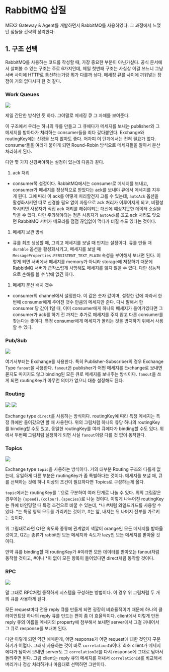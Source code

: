 # RabbitMQ 삽질

MEX2 Gateway & Agent를 개발하면서 RabbitMQ를 사용하였다. 그 과정에서 느꼈던 점들을 간략히 정리한다.

## 1. 구조 선택

RabbitMQ를 사용하는 코드를 작성할 때, 가장 중요한 부분이 아닌가싶다.
공식 문서에서 살펴볼 수 있는 구조는 주로 6가지인데, 제일 첫번째 구조는 사실상 이걸 쓰느니 그냥 서버 사이에 HTTP로 통신하는거랑 뭐가 다를까 싶다. 메세징 큐를 사이에 끼워넣는 장점이 거의 없다시피 한 것 같다.

### Work Queues

![](https://www.rabbitmq.com/img/tutorials/python-two.png)

제일 간단한 방식인 듯 하다. 그야말로 메세징 큐 그 자체를 보여준다.

이 구조에서 우리는 하나의 큐를 만들고 그 큐에다가 메세지를 보내는 publisher와 그 메세지를 받아다가 처리하는 consumer들을 죄다 갖다붙인다. Exchange와 routingKey에는 신경을 쓰지 않아도 좋다. 어차피 이 단계에서는 전혀 필요가 없다. consumer들을 여러개 붙이게 되면 Round-Robin 방식으로 메세지들을 알아서 분산 처리하게 된다.

다만 몇 가지 신경써야하는 설정이 있는데 다음과 같다.

1. ack 처리
  - consumer쪽 설정이다. RabbitMQ에서는 consumer로 메세지를 보내고, consumer가 메세지를 정상적으로 받았다는 ack를 보내야 큐에서 메세지를 지우게 된다. 그에 따라 이 ack를 어떻게 처리할건지 고를 수 있는데, `autoAck` 옵션을 활성화시키면 따로 신경쓸 필요 없이 자동으로 ack 처리가 이루어지게 되고, 비활성화시키면 사용자가 직접 ack 처리를 해줘야되는 대신에 예상치못한 데이터 소실을 막을 수 있다. 다만 주의해야되는 점은 사용자가 `autoAck`를 끄고 ack 처리도 잊으면 RabbitMQ 서버가 메모리를 점점 끊임없이 먹다가 터질 수도 있다는 것이다. 
1. 메세지 보관 방식
  - 큐를 최초 생성할 때, 그리고 메세지를 보낼 때 만지는 설정이다. 큐를 만들 때 `durable` 옵션을 활성화시키고, 메세지를 보낼 때 `MessageProperties.PERSISTENT_TEXT_PLAIN` 속성을 부여해서 보내면 된다. 이렇게 되면 서버에서 메세지를 memory가 아니라 storage에 저장하기 때문에 RabbitMQ 서버가 급작스럽게 사망해도 메세지를 잃지 않을 수 있다. 다만 성능적으로 손해를 볼 수 밖에 없긴 하다.
1. 메세지 분산 배치 갯수
  - consumer의 channel에서 설정한다. 이 값은 숫자 값이며, 설정한 값에 따라서 한번에 consumer에게 주어진 갯수 만큼의 메세지만 준다. 다시 말해서 한 consumer 당 값이 1일 때, 이미 consumer에게 하나의 메세지가 들어가있다면 그 consumer가 ack를 하기 전 까지는 추가로 메세지를 주지 않고 다른 consumer를 찾는다는 뜻이다. 특정 consumer에게 메세지가 몰리는 것을 방지하기 위해서 사용할 수 있다.

### Pub/Sub

![](https://www.rabbitmq.com/img/tutorials/exchanges.png)

여기서부터는 Exchange를 사용한다. 특히 Publisher-Subscriber의 경우 Exchange Type `fanout`을 사용한다. `fanout`은 publisher가 어떤 메세지를 Exchange로 보내면 묻지도 따지지도 않고 binding된 모든 큐로 메세지를 보내주는 방식이다. `fanout`을 쓰게 되면 routingKey가 아무런 의미가 없으니 대충 설정해도 된다.

### Routing

![](https://www.rabbitmq.com/img/tutorials/direct-exchange.png)
![](https://www.rabbitmq.com/img/tutorials/direct-exchange-multiple.png)

Exchange type `direct`를 사용하는 방식이다. routingKey에 따라 특정 메세지는 특정 큐에만 들어갔으면 할 때 사용한다. 
위의 그림처럼 하나의 큐당 하나의 routingKey를 binding할 수도 있고, 동일한 routingKey를 여러 큐에다가 binding할 수도 있다. 위에서 두번째 그림처럼 설정하게 되면 사실 `fanout`이랑 다를 것 없이 동작한다.

### Topics

![](https://www.rabbitmq.com/img/tutorials/python-five.png)

Exchange type `topic`을 사용하는 방식이다. 거의 대부분 Routing 구조와 다를게 없는데, 유일하게 다른 부분은 routingKey가 좀 특별하다는 것이다. 메세지를 보낼 때, 큐를 선택하는 것에 하나 이상의 조건이 필요하다면 Topics로 구성하는게 옳다. 

`topic`에서는 routingKey를 '.'으로 구분하여 여러 단계로 나눌 수 있다. 위의 그림같은 경우에는 `{speed}.{colour}.{species}`로 나눈 것이다. 이렇게 나누어진 routingKey는 큐에 바인딩할 때 특정 조건으로 바꿀 수 있는데, \*나 #처럼 와일드카드를 사용할 수 있다. \*는 특정 영역 모두를 가리키는 것이고, #는 앞, 내지는 뒤 나머지 전부를 가르키는 것이다.

위 그림대로라면 Q1은 속도와 종류에 관계없이 색깔이 orange인 모든 메세지를 받아올 것이고, Q2는 종류가 rabbit인 모든 메세지와 속도가 lazy인 모든 메세지를 받아올 것이다.

만약 큐를 binding할 때 routingKey가 #이라면 모든 데이터를 받아오는 fanout처럼 동작할 것이고, #이나 \*이 없이 모든 항목이 들어있다면 direct처럼 동작할 것이다.

### RPC

![](https://www.rabbitmq.com/img/tutorials/python-six.png)

말 그대로 RPC처럼 동작하게 시스템을 구성하는 방법이다. 이 경우 위 그림처럼 두 개의 큐를 사용하게 된다.

모든 request마다 전용 reply 큐를 만들게 되면 굉장히 비효율적이기 때문에 하나의 클라이언트당 하나의 reply 큐를 만드는 편이 좀 더 효율적이다. client에서 이렇게 만든 reply 큐의 이름을 메세지의 property에 첨부해서 보내면 server에서 그걸 꺼내어서 그 큐로 response를 보내며 된다.

다만 이렇게 되면 약간 애매한게, 어떤 response가 어떤 request에 대한 것인지 구분하기가 어렵다. 그래서 사용하는 것이 바로 `correlationId`이다. 최초 client가 메세지에다가 담아서 보내면 server도 그 `correlationId`를 다시 response에 그대로 담아서 돌려주면 된다. 그럼 client는 reply 큐의 메세지를 꺼내서 `correlationId`를 비교해서 버리거나 정상 처리하거나 마음대로 선택하면 그만이다.